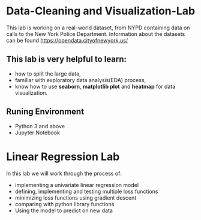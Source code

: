 # Data-Cleaning and Visualization-Lab
This lab is working on a real-world dataset, from NYPD containing data on calls to the New York Police Department. Information about the datasets can be found https://opendata.cityofnewyork.us/
## This lab is very helpful to learn:
 - how to split the large data,
 - familiar with exploratory data analysis(EDA) process, 
 - know how to use **seaborn**, **matplotlib plot** and **heatmap** for data visualization.
## Runing Environment
- Python 3 and above
- Jupyter Notebook
# Linear Regression Lab
In this lab we will work through the process of:
- implementing a univariate linear regression model
- defining, implementing and testing multiple loss functions
- minimizing loss functions using gradient descent
- comparing with python library functions
- Using the model to predict on new data
